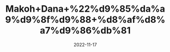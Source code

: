 ---
title: 'Makoh+Dana+%22%d9%85%da%a9%d9%8f%d9%88+%d8%af%d8%a7%d9%86%db%81'
date: '2022-11-17' 
metatag: '' 
inventory: '0' 
draft: false 
# meta description 
shortDescripton: 'Solenum+Nigrum+Seeds%22+It+is+Anti-tumorigenic%2c+Antioxidant%2c+Anti-+in%ef%ac%82ammatory%2c+Analgesic%2c+Anti-asthmatic%2c+Anti-bacterial%2c+Hepatoprotective%2c+Diuretic%2c+Anti-dysenteric%2c+Appetizer%2c+Astringent%2c+Blood+Purifie'
description: 'Seed+%d8%aa%d8%ae%d9%85++%d8%a8%db%8c%d8%ac'
longdescription: ''
tags: ''
brand: ''
subCategory: ''
unit: '50 gm-Pk'
sellCount: '0'
featured: True
# product Price
price: '50.0'
# Product Short Description
shortDescription: 'Solenum+Nigrum+Seeds%22+It+is+Anti-tumorigenic%2c+Antioxidant%2c+Anti-+in%ef%ac%82ammatory%2c+Analgesic%2c+Anti-asthmatic%2c+Anti-bacterial%2c+Hepatoprotective%2c+Diuretic%2c+Anti-dysenteric%2c+Appetizer%2c+Astringent%2c+Blood+Purifie'
productID: 'C90E8901-9B2A-ED11-9968-005056B3A416'
type: 'products'
category: 'Seed+%d8%aa%d8%ae%d9%85++%d8%a8%db%8c%d8%ac' 
thumnailproduct: 'https://eraconnect.blob.core.windows.net/product-images/aminsaddiquidawakhana/C90E8901-9B2A-ED11-9968-005056B3A416.webp' 
images:
  - image: 'https://eraconnect.blob.core.windows.net/product-images/aminsaddiquidawakhana/C90E8901-9B2A-ED11-9968-005056B3A416.webp'  
Variants:
---